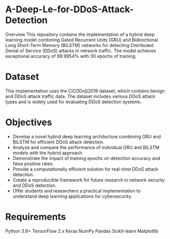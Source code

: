 # A-Deep-Le-for-DDoS-Attack-Detection
Overview
This repository contains the implementation of a hybrid deep learning model combining Gated Recurrent Units (GRU) and Bidirectional Long Short-Term Memory (BiLSTM) networks for detecting Distributed Denial of Service (DDoS) attacks in network traffic. The model achieves exceptional accuracy of 99.9954% with 30 epochs of training.
# Dataset
This implementation uses the CICDDoS2019 dataset, which contains benign and DDoS attack traffic data. The dataset includes various DDoS attack types and is widely used for evaluating DDoS detection systems.
# Objectives
* Develop a novel hybrid deep learning architecture combining GRU and BiLSTM for efficient DDoS attack detection.
* Analyze and compare the performance of individual GRU and BiLSTM models with the hybrid approach.
* Demonstrate the impact of training epochs on detection accuracy and false positive rates.
* Provide a computationally efficient solution for real-time DDoS attack detection.
* Create a reproducible framework for future research in network security and DDoS detection.
* Offer students and researchers a practical implementation to understand deep learning applications for cybersecurity.
 
# Requirements

Python 3.8+
TensorFlow 2.x
Keras
NumPy
Pandas
Scikit-learn
Matplotlib

